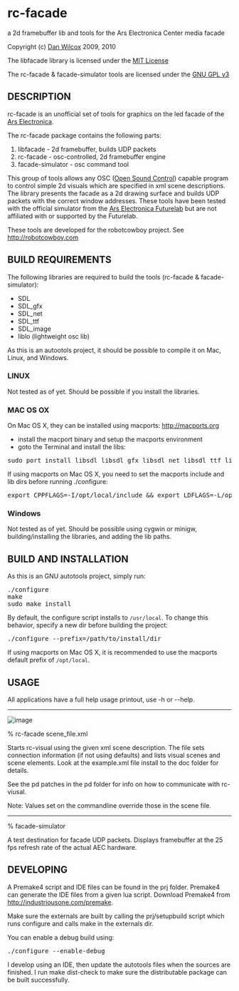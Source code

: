 rc-facade
===================================

a 2d framebuffer lib and tools for the Ars Electronica Center media facade

Copyright (c) [Dan Wilcox](danomatika.com) 2009, 2010

The libfacade library is licensed under the [MIT License](http://www.opensource.org/licenses/mit-license.php)

The rc-facade & facade-simulator tools are licensed under the [GNU GPL v3](http://www.gnu.org/licenses/gpl.html)

DESCRIPTION
-----------

rc-facade is an unofficial set of tools for graphics on the led facade of the [Ars Electronica](http://www.aec.at/center_about_en.php).

The rc-facade package contains the following parts:

1. libfacade - 2d framebuffer, builds UDP packets
2. rc-facade - osc-controlled, 2d framebuffer engine
3. facade-simulator - osc command tool

This group of tools allows any OSC ([Open Sound Control](http://en.wikipedia.org/wiki/Open_Sound_Control)) capable program to control simple 2d visuals which are specified in xml scene descriptions. The library presents the facade as a 2d drawing surface and builds UDP packets with the correct window addresses. These tools have been tested with the official simulator from the  [Ars Electronica Futurelab](http://new.aec.at/futurelab/en) but are not affiliated with or supported by the Futurelab.

These tools are developed for the robotcowboy project. See http://robotcowboy.com

BUILD REQUIREMENTS
------------------

The following libraries are required to build the tools (rc-facade & facade-simulator):

* SDL
* SDL_gfx
* SDL_net
* SDL_ttf
* SDL_image
* liblo (lightweight osc lib)

As this is an autootols project, it should be possible to compile it on Mac, Linux, and Windows.

### LINUX

Not tested as of yet. Should be possible if you install the libraries.

### MAC OS OX

On Mac OS X, they can be installed using macports: http://macports.org

* install the macport binary and setup the macports environment
* goto the Terminal and install the libs:
<pre>
sudo port install libsdl libsdl_gfx libsdl_net libsdl_ttf libsdl_image liblo
</pre>

If using macports on Mac OS X, you need to set the macports include and lib dirs before running ./configure:
<pre>
export CPPFLAGS=-I/opt/local/include && export LDFLAGS=-L/opt/local/lib
</pre>

### Windows

Not tested as of yet. Should be possible using cygwin or minigw, building/installing the libraries, and adding the lib paths.


BUILD AND INSTALLATION
----------------------

As this is an GNU autotools project, simply run:

<pre>
./configure
make
sudo make install
</pre>

By default, the configure script installs to `/usr/local`.  To change this behavior, specify a new dir before building the project:

<pre>
./configure --prefix=/path/to/install/dir
</pre>

If using macports on Mac OS X, it is recommended to use the macports default prefix of `/opt/local`.

USAGE
-----

All applications have a full help usage printout, use -h or --help.

----

[1]:https://raw.github.com/danomatika/rc-facade/master/doc/rc-facade_screenshot.png

![image][1]

% rc-facade scene_file.xml

Starts rc-visual using the given xml scene description. The file sets connection information (if not using defaults) and lists visual scenes and scene elements. Look at the example.xml file install to the doc folder for details.

See the pd patches in the pd folder for info on how to communicate with rc-viusal.

Note: Values set on the commandline override those in the scene file.

----

% facade-simulator

A test destination for facade UDP packets. Displays framebuffer at the 25 fps refresh rate of the actual AEC hardware.

DEVELOPING
----------

A Premake4 script and IDE files can be found in the prj folder.  Premake4 can generate the IDE files from a given lua script.  Download Premake4 from http://industriousone.com/premake.

Make sure the externals are built by calling the prj/setupbuild script which runs configure and calls make in the externals dir.

You can enable a debug build using:
<pre>
./configure --enable-debug
</pre>

I develop using an IDE, then update the autotools files when the sources are finished.  I run make dist-check to make sure the distributable package can be built successfully.

